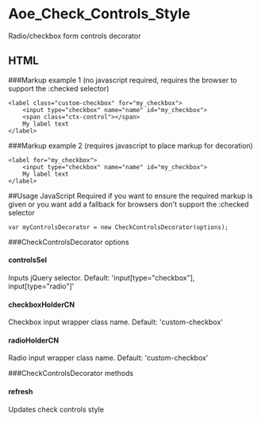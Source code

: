 # Aoe_Check_Controls_Style
Radio/checkbox form controls decorator

## HTML
###Markup example 1 (no javascript required, requires the browser to support the :checked selector)
```
<label class="custom-checkbox" for="my_checkbox">
    <input type="checkbox" name="name" id="my_checkbox">
    <span class="ctx-control"></span>
    My label text
</label>
```

###Markup example 2 (requires javascript to place markup for decoration)
```
<label for="my_checkbox">
    <input type="checkbox" name="name" id="my_checkbox">
    My label text
</label>
```

##Usage JavaScript
Required if you want to ensure the required markup is given or you want add a fallback for browsers don't support the :checked selector

```
var myControlsDecorator = new CheckControlsDecorator(options);
```

###CheckControlsDecorator options
#### controlsSel
Inputs jQuery selector. Default: 'input[type="checkbox"], input[type="radio"]'

#### checkboxHolderCN
Checkbox input wrapper class name. Default: 'custom-checkbox'

#### radioHolderCN 
Radio input wrapper class name. Default: 'custom-checkbox'

###CheckControlsDecorator methods
#### refresh
Updates check controls style